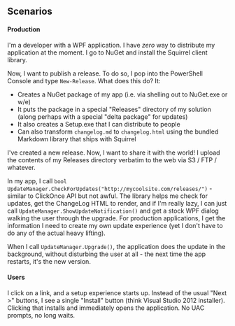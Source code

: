## Scenarios

#### Production

I'm a developer with a WPF application. I have *zero* way to distribute my
application at the moment. I go to NuGet and install the Squirrel client library.

Now, I want to publish a release. To do so, I pop into the PowerShell Console
and type `New-Release`. What does this do? It:

* Creates a NuGet package of my app (i.e. via shelling out to NuGet.exe or w/e)
* It puts the package in a special "Releases" directory of my solution (along
  perhaps with a special "delta package" for updates)
* It also creates a Setup.exe that I can distribute to people
* Can also transform `changelog.md` to `changelog.html` using the bundled
  Markdown library that ships with Squirrel

I've created a new release. Now, I want to share it with the world! I upload
the contents of my Releases directory verbatim to the web via S3 / FTP /
whatever.

In my app, I call `bool
UpdateManager.CheckForUpdates("http://mycoolsite.com/releases/")` - similar to
ClickOnce API but not awful. The library helps me check for updates, get the
ChangeLog HTML to render, and if I'm really lazy, I can just call
`UpdateManager.ShowUpdateNotification()` and get a stock WPF dialog walking
the user through the upgrade. For production applications, I get the
information I need to create my own update experience (yet I don't have to do
any of the actual heavy lifting).

When I call `UpdateManager.Upgrade()`, the application does the update in the
background, without disturbing the user at all - the next time the app
restarts, it's the new version.


#### Users

I click on a link, and a setup experience starts up. Instead of the usual
"Next >" buttons, I see a single "Install" button (think Visual Studio 2012 installer).
Clicking that installs and immediately opens the application. No UAC prompts,
no long waits.
